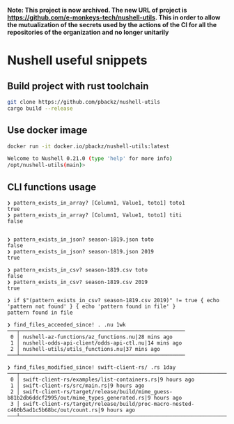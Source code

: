 **Note: This project is now archived. The new URL of project is https://github.com/e-monkeys-tech/nushell-utils. This in order to allow the mutualization of the secrets used by the actions of the CI for all the repositories of the organization and no longer unitarily**

# Nushell useful snippets

## Build project with rust toolchain
```bash
git clone https://github.com/pbackz/nushell-utils
cargo build --release
```

## Use docker image 
```bash
docker run -it docker.io/pbackz/nushell-utils:latest

Welcome to Nushell 0.21.0 (type 'help' for more info)
/opt/nushell-utils(main)>
```

## CLI functions usage
```nu
❯ pattern_exists_in_array? [Column1, Value1, toto1] toto1
true
❯ pattern_exists_in_array? [Column1, Value1, toto1] titi
false


❯ pattern_exists_in_json? season-1819.json toto
false
❯ pattern_exists_in_json? season-1819.json 2019
true

❯ pattern_exists_in_csv? season-1819.csv toto
false
❯ pattern_exists_in_csv? season-1819.csv 2019
true

❯ if $"(pattern_exists_in_csv? season-1819.csv 2019)" != true { echo 'pattern not found' } { echo 'pattern found in file' }
pattern found in file

❯ find_files_acceeded_since! . .nu 1wk
───┬─────────────────────────────────────────────────────
 0 │ nushell-az-functions/az_functions.nu|28 mins ago    
 1 │ nushell-odds-api-client/odds-api-ctl.nu|14 mins ago 
 2 │ nushell-utils/utils_functions.nu|37 mins ago        
───┴─────────────────────────────────────────────────────

❯ find_files_modified_since! swift-client-rs/ .rs 1day
───┬──────────────────────────────────────────────────────────────────────────────────────────────────────────
 0 │ swift-client-rs/examples/list-containers.rs|9 hours ago                                                  
 1 │ swift-client-rs/src/main.rs|9 hours ago                                                                  
 2 │ swift-client-rs/target/release/build/mime_guess-b81b2db6ddcf2995/out/mime_types_generated.rs|9 hours ago 
 3 │ swift-client-rs/target/release/build/proc-macro-nested-c460b5ad1c5b68bc/out/count.rs|9 hours ago         
───┴──────────────────────────────────────────────────────────────────────────────────────────────────────────
```
